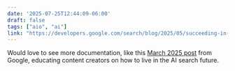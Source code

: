 ```yaml
---
date: '2025-07-25T12:44:09-06:00'
draft: false
tags: ["aio", "ai"]
link: "https://developers.google.com/search/blog/2025/05/succeeding-in-ai-search"
---
```


Would love to see more documentation, like this [March 2025 post](https://developers.google.com/search/blog/2025/05/succeeding-in-ai-search) from Google, educating content creators on how to live in the AI search future.